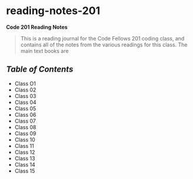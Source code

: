 # reading-notes-201
**Code 201 Reading Notes**
> This is a reading journal for the Code Fellows 201 coding class, and contains all of the notes from the various readings for this class. The main text books are 

## ***Table of Contents***

* Class O1
* Class 02
* Class 03
* Class 04
* Class 05
* Class 06
* Class 07
* Class 08
* Class 09
* Class 10
* Class 11
* Class 12
* Class 13
* Class 14
* Class 15
